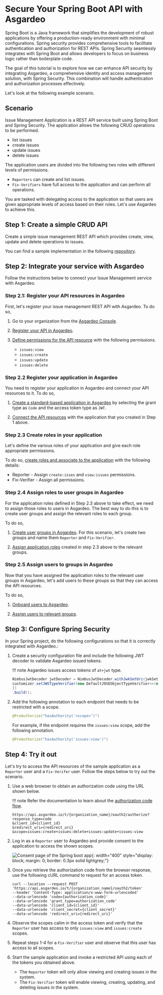 # Secure Your Spring Boot API with Asgardeo

Spring Boot is a Java framework that simplifies the development of robust applications by offering a production-ready environment with minimal configurations. Spring security provides comprehensive tools to facilitate authentication and authorization for REST APIs. Spring Security seamlessly integrates with Spring Boot and allows developers to focus on business logic rather than boilerplate code.

The goal of this tutorial is to explore how we can enhance API security by integrating Asgardeo, a comprehensive identity and access management solution, with Spring Security. This combination will handle authentication and authorization processes effectively.

Let's look at the following example scenario.

## Scenario

Issue Management Application is a REST API service built using Spring Boot and Spring Security. The application allows the following CRUD operations to be performed.

- list issues
- create issues
- update issues
- delete issues  

The application users are divided into the following two roles with different levels of permissions.

- `Reporters` can create and list issues.
- `Fix-Verifiers` have full access to the application and can perform all operations.

You are tasked with delegating access to the application so that users are given appropriate levels of access based on their roles. Let's use Asgardeo to achieve this.

## Step 1: Create a simple CRUD API

Create a simple issue management REST API which provides create, view, update and delete operations to issues.

You can find a sample implementation in the following [repository](https://github.com/ThaminduR/issue-management-api).

<!-- To use the above implementation, clone the repository and configure the values in the src/main/resources/application.properties. You can configure these values after the following steps.  -->

## Step 2: Integrate your service with Asgardeo

 Follow the instructions below to connect your Issue Management service with Asgardeo.

### Step 2.1: Register your API resources in Asgardeo

First, let's register your issue management REST API with Asgardeo. To do so,

1. Go to your organization from the [Asgardeo Console](https://console.asgardeo.io/).

2. [Register your API in Asgardeo]({{base_path}}/guides/api-authorization/#register-an-api-resource).

3. [Define permissions for the API resource]({{base_path}}/guides/api-authorization/#define-permissions-for-an-api-resource) with the following permissions.

    - <code>issues:view</code>
    - <code>issues:create</code>
    - <code>issues:update</code>
    - <code>issues:delete</code>

### Step 2.2 Register your application in Asgardeo

You need to register your application in Asgardeo and connect your API resources to it. To do so,

1. [Create a standard-based application in Asgardeo]({{base_path}}/guides/applications/register-standard-based-app/) by selecting the grant type as `Code` and the access token type as `JWT`.

2. [Connect the API resources]({{base_path}}/guides/api-authorization/#authorize-the-api-resources-for-an-app) with the application that you created in Step 1 above.

### Step 2.3 Create roles in your application

Let's define the various roles of your application and give each role appropriate permissions.

To do so, [create roles and associate to the application]({{base_path}}/guides/api-authorization/#associate-roles-to-the-application) with the following details:

- Reporter - Assign `create:isses` and `view:issues` permissions.
- Fix-Verifier - Assign all permissions.

### Step 2.4 Assign roles to user groups in Asgardeo

For the application roles defined in Step 2.3 above to take effect, we need to assign those roles to users in Asgardeo. The best way to do this is to create user groups and assign the relevant roles to each group.

To do so,

1. [Create user groups in Asgardeo]({{base_path}}/guides/users/manage-groups/). For this scenario, let's create two groups and name them `Reporter` and `Fix-Verifier`.

2. [Assign application roles]({{base_path}}/guides/api-authorization/#assign-roles-to-groups) created in step 2.3 above to the relevant groups.

### Step 2.5 Assign users to groups in Asgardeo

Now that you have assigned the application roles to the relevant user groups in Asgardeo, let's add users to these groups so that they can access the API resources.

To do so,

1. [Onboard users to Asgardeo]({{base_path}}/guides/users/manage-users/#onboard-a-user).

2. [Assign users to relevant groups]({{base_path}}/guides/users/manage-users/#assign-groups).

## Step 3: Configure Spring Security

In your Spring project, do the following configurations so that it is correctly integrated with Asgardeo.:

1. Create a security configuration file and include the following JWT decoder to validate Asgardeo issued tokens.

    !!! note
        Asgardeo issues access tokens of `at+jwt` type.

    ``` java
    NimbusJwtDecoder jwtDecoder = NimbusJwtDecoder.withJwkSetUri(jwkSetUri).jwtProcessorCustomizer(customizer -> {
    customizer.setJWSTypeVerifier(new DefaultJOSEObjectTypeVerifier<>(new JOSEObjectType("at+jwt")));
    })
    .build();
    ```

2. Add the following annotation to each endpoint that needs to be restricted with a scope.

    ``` java
    @PreAuthorize("hasAuthority('<scope>’)")
    ```

    For example, if the endpoint requires the `issues:view` scope, add the following annotation.

    ``` java
    @PreAuthorize("hasAuthority('issues:view')")
    ```

## Step 4: Try it out

Let's try to access the API resources of the sample application as a `Reporter` user and a `Fix-Verifer` user. Follow the steps below to try out the scenario.

1. Use a web browser to obtain an authorization code using the URL shown below.

    !!! note
        Refer the documentation to learn about the [authorization code flow]({{base_path}}/guides/authentication/oidc/implement-auth-code/).

    ``` curl
    https://api.asgardeo.io/t/{organization_name}/oauth2/authorize?response_type=code
    &client_id={client_id}
    &redirect_uri={redirect_uri}
    &scope=issues:create+issues:delete+issues:update+issues:view
    ```

2. Log in as a `Reporter` user to Asgardeo and provide consent to the application to access the shown scopes.

    ![Consent page of the Spring boot app]({{base_path}}/assets/img/tutorials/springboot-app/request-scopes-spring-tutorial.png){: width="400" style="display: block; margin: 0; border: 0.3px solid lightgrey;"}

3. Once you retrieve the authorization code from the browser response, use the following cURL command to request for an access token.

    ``` curl
    curl --location --request POST 'https://api.asgardeo.io/t/{organization_name}/oauth2/token'
    --header 'Content-Type: application/x-www-form-urlencoded'
    --data-urlencode 'code={authorization_code}'
    --data-urlencode 'grant_type=authorization_code'
    --data-urlencode 'client_id={client_id}'
    --data-urlencode 'client_secret={client_secret}'  
    --data-urlencode 'redirect_uri={redirect_uri}'
    ```

4. Observe the scopes calim in the access token and verify that the `Reporter` user has access to only `issues:view` and `issues:create` scopes.

5. Repeat steps 1-4 for a `Fix-Verifier` user and observe that this user has access to all scopes.

6. Start the sample application and invoke a restricted API using each of the tokens you obtained above.
    - The `Reporter` token will only allow viewing and creating issues in the system.
    - The `Fix-Verifier` token will enable viewing, creating, updating, and deleting issues in the system.